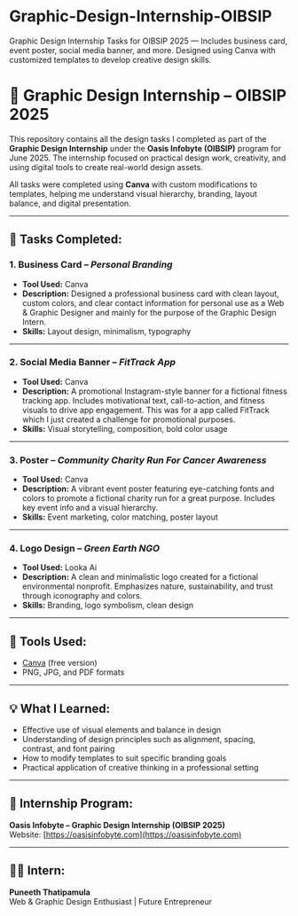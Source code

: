 # Graphic-Design-Internship-OIBSIP
Graphic Design Internship Tasks for OIBSIP 2025 — Includes business card, event poster, social media banner, and more. Designed using Canva with customized templates to develop creative design skills.
# 🎨 Graphic Design Internship – OIBSIP 2025

This repository contains all the design tasks I completed as part of the **Graphic Design Internship** under the **Oasis Infobyte (OIBSIP)** program for June 2025. The internship focused on practical design work, creativity, and using digital tools to create real-world design assets.

All tasks were completed using **Canva** with custom modifications to templates, helping me understand visual hierarchy, branding, layout balance, and digital presentation.

---

## 📁 Tasks Completed:

### 1. Business Card – *Personal Branding*
- **Tool Used:** Canva  
- **Description:** Designed a professional business card with clean layout, custom colors, and clear contact information for personal use as a Web & Graphic Designer and mainly for the purpose of the Graphic Design Intern.  
- **Skills:** Layout design, minimalism, typography

---

### 2. Social Media Banner – *FitTrack App*
- **Tool Used:** Canva  
- **Description:** A promotional Instagram-style banner for a fictional fitness tracking app. Includes motivational text, call-to-action, and fitness visuals to drive app engagement. This was for a app called FitTrack which I just created a challenge for promotional purposes. 
- **Skills:** Visual storytelling, composition, bold color usage

---

### 3. Poster – *Community Charity Run For Cancer Awareness*
- **Tool Used:** Canva  
- **Description:** A vibrant event poster featuring eye-catching fonts and colors to promote a fictional charity run for a great purpose. Includes key event info and a visual hierarchy.  
- **Skills:** Event marketing, color matching, poster layout

---

### 4. Logo Design – *Green Earth NGO* 
- **Tool Used:** Looka Ai  
- **Description:** A clean and minimalistic logo created for a fictional environmental nonprofit. Emphasizes nature, sustainability, and trust through iconography and colors.  
- **Skills:** Branding, logo symbolism, clean design

---

## 📌 Tools Used:
- [Canva](https://www.canva.com) (free version)
- PNG, JPG, and PDF formats

---

## 💡 What I Learned:
- Effective use of visual elements and balance in design
- Understanding of design principles such as alignment, spacing, contrast, and font pairing
- How to modify templates to suit specific branding goals
- Practical application of creative thinking in a professional setting

---

## 🔗 Internship Program:
**Oasis Infobyte – Graphic Design Internship (OIBSIP 2025)**  
Website: [https://oasisinfobyte.com](https://oasisinfobyte.com)

---

## 🧑‍💻 Intern:
**Puneeth Thatipamula**  
Web & Graphic Design Enthusiast | Future Entrepreneur

